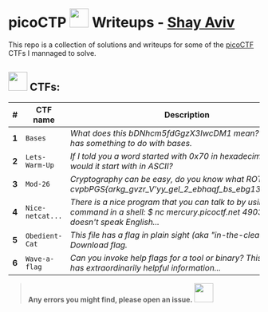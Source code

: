 # picoCTP <img src="https://avatars.githubusercontent.com/u/5315773?s=280&v=4" width="38" style="max-width: 100%;"> Writeups - [Shay Aviv](https://www.linkedin.com/in/shayaviv/)

This repo is a collection of solutions and writeups for some of the [picoCTF](https://picoctf.org/) CTFs I mannaged to solve.

## <img src="https://encrypted-tbn0.gstatic.com/images?q=tbn:ANd9GcSYgtwfkfAJYcaqTaIxdMk8NpoHQw0c_b7h-A&s" width="38" style="max-width: 100%;"> CTFs:

| **#** | **CTF name**     | **Description**                                                                                                                                  | **Link**                                                                                   |
|-------|------------------|--------------------------------------------------------------------------------------------------------------------------------------------------|--------------------------------------------------------------------------------------------|
| **1** |  `Bases`         | *What does this bDNhcm5fdGgzX3IwcDM1 mean? I think it has something to do with bases.*                                                           |  [![Go](https://readme-components.vercel.app/api?component=button&text=Go)](Bases/)        |
| **2** | `Lets-Warm-Up`   | *If I told you a word started with 0x70 in hexadecimal, what would it start with in ASCII?*                                                      |  [![Go](https://readme-components.vercel.app/api?component=button&text=Go)](Lets-Warm-Up/) |
| **3** | `Mod-26`         | *Cryptography can be easy, do you know what ROT13 is? cvpbPGS{arkg_gvzr_V'yy_gel_2_ebhaqf_bs_ebg13_uJdSftmh}*                                    |  [![Go](https://readme-components.vercel.app/api?component=button&text=Go)](Mod-26/)       |
| **4** | `Nice-netcat...` | *There is a nice program that you can talk to by using this command in a shell: $ nc mercury.picoctf.net 49039, but it doesn't speak English...* |  [![Go](https://readme-components.vercel.app/api?component=button&text=Go)](Nice-netcat/)  |
| **5** | `Obedient-Cat`   | *This file has a flag in plain sight (aka "in-the-clear"). Download flag.*                                                                       |  [![Go](https://readme-components.vercel.app/api?component=button&text=Go)](Obedient-Cat/) |
| **6** | `Wave-a-flag`    | *Can you invoke help flags for a tool or binary? This program has extraordinarily helpful information...*                                        |  [![Go](https://readme-components.vercel.app/api?component=button&text=Go)](Wave-a-flag/)  |

> **Any errors you might find, please open an issue.**
> <img src="https://encrypted-tbn0.gstatic.com/images?q=tbn:ANd9GcRKJX0EkVYHRBfqZsfOEUCnVh0nLDN3_s7fYg&s" width="38" style="max-width: 100%;">
